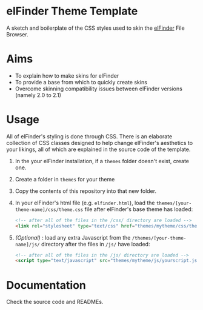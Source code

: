 # elFinder Theme Template
A sketch and boilerplate of the CSS styles used to skin the [elFinder](https://github.com/Studio-42/elFinder) File Browser.

# Aims
* To explain how to make skins for elFinder
* To provide a base from which to quickly create skins
* Overcome skinning compatibility issues between elFinder versions (namely 2.0 to 2.1)

# Usage
All of elFinder's styling is done through CSS. There is an elaborate
collection of CSS classes designed to help change elFinder's aesthetics
to your likings, all of which are explained in the source code of the
template.

1. In the your elFinder installation, if a `themes` folder doesn't exist,
create one.
2. Create a folder in `themes` for your theme
3. Copy the contents of this repository into that new folder.
4. In your elFinder's html file (e.g. `elfinder.html`), load the
`themes/[your-theme-name]/css/theme.css` file after elFinder's base theme has loaded:

    ```html
    <!-- after all of the files in the /css/ directory are loaded -->
    <link rel="stylesheet" type="text/css" href="themes/mytheme/css/theme.css">
    ```
5. *(Optional)* : load any extra Javascript from the `/themes/[your-theme-name]/js/`
directory after the files in `/js/` have loaded:

    ```html
    <!-- after all of the files in the /js/ directory are loaded -->
    <script type="text/javascript" src="themes/mytheme/js/yourscript.js"></script>
    ```
# Documentation
Check the source code and READMEs.
